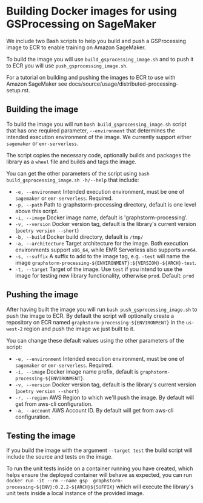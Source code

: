 # Building Docker images for using GSProcessing on SageMaker

We include two Bash scripts to help you build and push a GSProcessing
image to ECR to enable training on Amazon SageMaker.

To build the image you will use `build_gsprocessing_image.sh` and to
push it to ECR you will use `push_gsprocessing_image.sh`.

For a tutorial on building and pushing the images to ECR to use
with Amazon SageMaker see docs/source/usage/distributed-processing-setup.rst.

## Building the image

To build the image you will run `bash build_gsprocessing_image.sh`
script that has one required parameter, `--environment` that
determines the intended execution environment of the image.
We currently support either `sagemaker` or `emr-serverless`.

The script copies the necessary code, optionally builds and packages
the library as a `wheel` file and builds and tags the image.

You can get the other parameters of the script using
`bash build_gsprocessing_image.sh -h/--help` that include:

* `-e, --environment`   Intended execution environment, must be one of `sagemaker` or `emr-serverless`. Required.
* `-p, --path`          Path to graphstorm-processing directory, default is one level above this script.
* `-i, --image`         Docker image name, default is 'graphstorm-processing'.
* `-v, --version`       Docker version tag, default is the library's current version (`poetry version --short`)
* `-b, --build`         Docker build directory, default is `/tmp/`
* `-a, --architecture`  Target architecture for the image. Both execution environments support `x86_64`, while
                        EMR Serverless also supports `arm64`.
* `-s, --suffix`        A suffix to add to the image tag, e.g. `-test` will name the image
                        `graphstorm-processing-${ENVIRONMENT}:${VERSION}-${ARCH}-test`.
* `-t, --target`        Target of the image. Use `test` if you intend to use the image for testing
                        new library functionality, otherwise `prod`. Default: `prod`

## Pushing the image

After having built the image you will run `bash push_gsprocessing_image.sh`
to push the image to ECR. By default the script will optionally create
a repository on ECR named `graphstorm-processing-${ENVIRONMENT}` in the `us-west-2` region
and push the image we just built to it.

You can change these default values using the other parameters of the script:

* `-e, --environment`   Intended execution environment, must be one of `sagemaker` or `emr-serverless`. Required.
* `-i, --image`         Docker image name prefix, default is `graphstorm-processing-${ENVIRONMENT}`.
* `-v, --version`       Docker version tag, default is the library's current version (`poetry version --short`)
* `-r, --region`        AWS Region to which we'll push the image. By default will get from aws-cli configuration.
* `-a, --account`       AWS Account ID. By default will get from aws-cli configuration.

## Testing the image

If you build the image with the argument `--target test` the
build script will include the source and tests on the image.

To run the unit tests inside on a container running you have created, which helps ensure the deployed container will
behave as expected, you can run `docker run -it --rm --name gsp  graphstorm-processing-${ENV}:0.2.2-${ARCH}${SUFFIX}`
which will execute the library's unit tests inside a local instance of the provided image.
